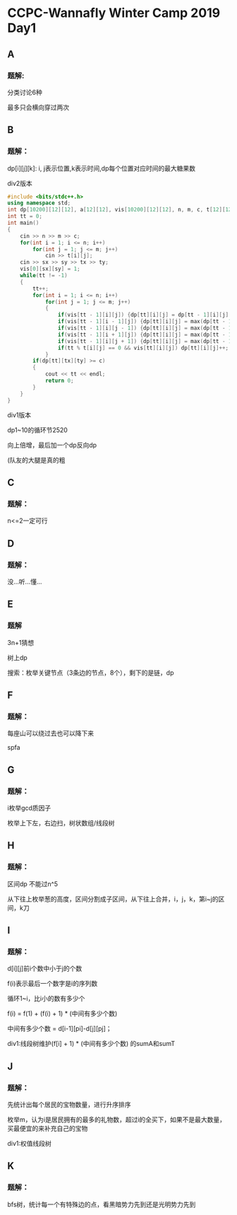 # CCPC-Wannafly Winter Camp 2019 Day1
## A

### 题解:

分类讨论6种

最多只会横向穿过两次

## B

### 题解：

dp\[i]\[j]\[k]: i, j表示位置,k表示时间,dp每个位置对应时间的最大糖果数

div2版本

```c++
#include <bits/stdc++.h>
using namespace std;
int dp[10200][12][12], a[12][12], vis[10200][12][12], n, m, c, t[12][12], sx, sy, tx, ty; 
int tt = 0; 
int main()
{
	cin >> n >> m >> c;
	for(int i = 1; i <= n; i++)
		for(int j = 1; j <= m; j++)
			cin >> t[i][j];
	cin >> sx >> sy >> tx >> ty;
	vis[0][sx][sy] = 1;
	while(tt != -1) 
	{
		tt++;
		for(int i = 1; i <= n; i++)
			for(int j = 1; j <= m; j++)
			{
				if(vis[tt - 1][i][j]) {dp[tt][i][j] = dp[tt - 1][i][j]; vis[tt][i][j] = 1;} 
				if(vis[tt - 1][i - 1][j]) {dp[tt][i][j] = max(dp[tt - 1][i - 1][j], dp[tt][i][j]); vis[tt][i][j] = 1;} 
				if(vis[tt - 1][i][j - 1]) {dp[tt][i][j] = max(dp[tt - 1][i][j - 1], dp[tt][i][j]); vis[tt][i][j] = 1;} 
				if(vis[tt - 1][i + 1][j]) {dp[tt][i][j] = max(dp[tt - 1][i + 1][j], dp[tt][i][j]); vis[tt][i][j] = 1;}
				if(vis[tt - 1][i][j + 1]) {dp[tt][i][j] = max(dp[tt - 1][i][j + 1], dp[tt][i][j]); vis[tt][i][j] = 1;} 
				if(tt % t[i][j] == 0 && vis[tt][i][j]) dp[tt][i][j]++;
			}
		if(dp[tt][tx][ty] >= c)
		{
			cout << tt << endl;
			return 0; 
		} 
	} 
}
```
div1版本

dp1~10的循环节2520

向上倍增，最后加一个dp反向dp

(队友的大腿是真的粗

## C

### 题解：

n<=2一定可行

## D

### 题解：

没...听...懂...

## E

### 题解

3n+1猜想

树上dp

搜索：枚举关键节点（3条边的节点，8个），剩下的是链，dp

## F

### 题解：

每座山可以绕过去也可以降下来

spfa

## G

### 题解：

i枚举gcd质因子

枚举上下左，右边扫，树状数组/线段树

## H

### 题解：

区间dp 不能过n^5

从下往上枚举葱的高度，区间分割成子区间，从下往上合并，i，j，k，第i~j的区间，k刀

## I

### 题解：

d[i][j]前i个数中小于j的个数

f(i)表示最后一个数字是i的序列数

循环1~i，比i小的数有多少个

f(i) = f(1) + (f(i) + 1) * (中间有多少个数)

中间有多少个数 = d\[i-1]\[pi]-d\[j]\[pj]；

div1:线段树维护(f\[i] + 1) * (中间有多少个数) 的sumA和sumT

## J

### 题解：

先统计出每个居民的宝物数量，进行升序排序

枚举m，认为i是居民拥有的最多的礼物数，超过i的全买下，如果不是最大数量，买最便宜的来补充自己的宝物

div1:权值线段树

## K

### 题解：

bfs树，统计每一个有特殊边的点，看黑暗势力先到还是光明势力先到

